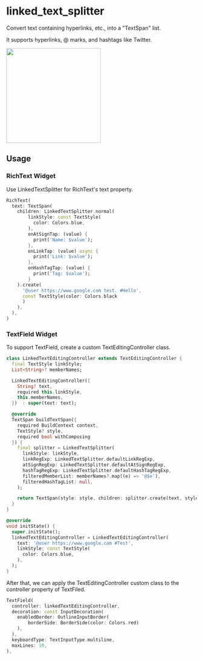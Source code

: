 # linked_text_splitter
Convert text containing hyperlinks, etc., into a "TextSpan" list.

It supports hyperlinks, @ marks, and hashtags like Twitter.

<img width=250, src="https://user-images.githubusercontent.com/36340609/164297956-db31d803-3e7c-436e-b707-65ba93fa74a5.gif"/>

## Usage

### RichText Widget

Use LinkedTextSplitter for RichText's text property.

```dart
RichText(
  text: TextSpan(
    children: LinkedTextSplitter.normal(
        linkStyle: const TextStyle(
          color: Colors.blue,
        ),
        onAtSignTap: (value) {
          print('Name: $value');
        },
        onLinkTap: (value) async {
          print('Link: $value');
        },
        onHashTagTap: (value) {
          print('Tag: $value');
        }
    ).create(
      '@user https://www.google.com test. #Hello',
      const TextStyle(color: Colors.black
      )
    ),
  ),
)
```

### TextField Widget

To support TextField, create a custom TextEditingController class.

```dart
class LinkedTextEditingController extends TextEditingController {
  final TextStyle linkStyle;
  List<String>? memberNames;

  LinkedTextEditingController({
    String? text,
    required this.linkStyle,
    this.memberNames,
  })  : super(text: text);

  @override
  TextSpan buildTextSpan({
    required BuildContext context,
    TextStyle? style,
    required bool withComposing
  }) {
    final splitter = LinkedTextSplitter(
      linkStyle: linkStyle,
      linkRegExp: LinkedTextSplitter.defaultLinkRegExp,
      atSignRegExp: LinkedTextSplitter.defaultAtSignRegExp,
      hashTagRegExp: LinkedTextSplitter.defaultHashTagRegExp,
      filteredMemberList: memberNames?.map((e) => '@$e'),
      filteredHashTagList: null,
    );

    return TextSpan(style: style, children: splitter.create(text, style));
  }
}
```

```dart
@override
void initState() {
  super.initState();
  linkedTextEditingController = LinkedTextEditingController(
    text: '@user https://www.google.com #Test',
    linkStyle: const TextStyle(
      color: Colors.blue,
    ),
  );
}
```

After that, we can apply the TextEditingController custom class to the controller property of TextFiled.

```dart
TextField(
  controller: linkedTextEditingController,
  decoration: const InputDecoration(
    enabledBorder: OutlineInputBorder(
        borderSide: BorderSide(color: Colors.red)
    ),
  ),
  keyboardType: TextInputType.multiline,
  maxLines: 10,
),
```
